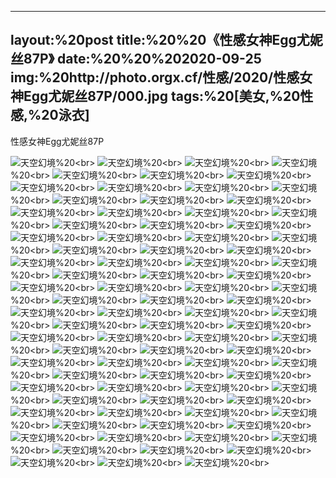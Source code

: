 ﻿---
layout:%20post
title:%20%20《性感女神Egg尤妮丝87P》
date:%20%20%202020-09-25
img:%20http://photo.orgx.cf/性感/2020/性感女神Egg尤妮丝87P/000.jpg
tags:%20[美女,%20性感,%20泳衣]
---

性感女神Egg尤妮丝87P



![天空幻境](http://photo.orgx.cf/性感/2020/性感女神Egg尤妮丝87P/001.jpg%20''天空幻境'')%20<br>
![天空幻境](http://photo.orgx.cf/性感/2020/性感女神Egg尤妮丝87P/002.jpg%20''天空幻境'')%20<br>
![天空幻境](http://photo.orgx.cf/性感/2020/性感女神Egg尤妮丝87P/003.jpg%20''天空幻境'')%20<br>
![天空幻境](http://photo.orgx.cf/性感/2020/性感女神Egg尤妮丝87P/004.jpg%20''天空幻境'')%20<br>
![天空幻境](http://photo.orgx.cf/性感/2020/性感女神Egg尤妮丝87P/005.jpg%20''天空幻境'')%20<br>
![天空幻境](http://photo.orgx.cf/性感/2020/性感女神Egg尤妮丝87P/006.jpg%20''天空幻境'')%20<br>
![天空幻境](http://photo.orgx.cf/性感/2020/性感女神Egg尤妮丝87P/007.jpg%20''天空幻境'')%20<br>
![天空幻境](http://photo.orgx.cf/性感/2020/性感女神Egg尤妮丝87P/008.jpg%20''天空幻境'')%20<br>
![天空幻境](http://photo.orgx.cf/性感/2020/性感女神Egg尤妮丝87P/009.jpg%20''天空幻境'')%20<br>
![天空幻境](http://photo.orgx.cf/性感/2020/性感女神Egg尤妮丝87P/010.jpg%20''天空幻境'')%20<br>
![天空幻境](http://photo.orgx.cf/性感/2020/性感女神Egg尤妮丝87P/011.jpg%20''天空幻境'')%20<br>
![天空幻境](http://photo.orgx.cf/性感/2020/性感女神Egg尤妮丝87P/012.jpg%20''天空幻境'')%20<br>
![天空幻境](http://photo.orgx.cf/性感/2020/性感女神Egg尤妮丝87P/013.jpg%20''天空幻境'')%20<br>
![天空幻境](http://photo.orgx.cf/性感/2020/性感女神Egg尤妮丝87P/014.jpg%20''天空幻境'')%20<br>
![天空幻境](http://photo.orgx.cf/性感/2020/性感女神Egg尤妮丝87P/015.jpg%20''天空幻境'')%20<br>
![天空幻境](http://photo.orgx.cf/性感/2020/性感女神Egg尤妮丝87P/016.jpg%20''天空幻境'')%20<br>
![天空幻境](http://photo.orgx.cf/性感/2020/性感女神Egg尤妮丝87P/017.jpg%20''天空幻境'')%20<br>
![天空幻境](http://photo.orgx.cf/性感/2020/性感女神Egg尤妮丝87P/018.jpg%20''天空幻境'')%20<br>
![天空幻境](http://photo.orgx.cf/性感/2020/性感女神Egg尤妮丝87P/019.jpg%20''天空幻境'')%20<br>
![天空幻境](http://photo.orgx.cf/性感/2020/性感女神Egg尤妮丝87P/020.jpg%20''天空幻境'')%20<br>
![天空幻境](http://photo.orgx.cf/性感/2020/性感女神Egg尤妮丝87P/021.jpg%20''天空幻境'')%20<br>
![天空幻境](http://photo.orgx.cf/性感/2020/性感女神Egg尤妮丝87P/022.jpg%20''天空幻境'')%20<br>
![天空幻境](http://photo.orgx.cf/性感/2020/性感女神Egg尤妮丝87P/023.jpg%20''天空幻境'')%20<br>
![天空幻境](http://photo.orgx.cf/性感/2020/性感女神Egg尤妮丝87P/024.jpg%20''天空幻境'')%20<br>
![天空幻境](http://photo.orgx.cf/性感/2020/性感女神Egg尤妮丝87P/025.jpg%20''天空幻境'')%20<br>
![天空幻境](http://photo.orgx.cf/性感/2020/性感女神Egg尤妮丝87P/026.jpg%20''天空幻境'')%20<br>
![天空幻境](http://photo.orgx.cf/性感/2020/性感女神Egg尤妮丝87P/027.jpg%20''天空幻境'')%20<br>
![天空幻境](http://photo.orgx.cf/性感/2020/性感女神Egg尤妮丝87P/028.jpg%20''天空幻境'')%20<br>
![天空幻境](http://photo.orgx.cf/性感/2020/性感女神Egg尤妮丝87P/029.jpg%20''天空幻境'')%20<br>
![天空幻境](http://photo.orgx.cf/性感/2020/性感女神Egg尤妮丝87P/030.jpg%20''天空幻境'')%20<br>
![天空幻境](http://photo.orgx.cf/性感/2020/性感女神Egg尤妮丝87P/031.jpg%20''天空幻境'')%20<br>
![天空幻境](http://photo.orgx.cf/性感/2020/性感女神Egg尤妮丝87P/032.jpg%20''天空幻境'')%20<br>
![天空幻境](http://photo.orgx.cf/性感/2020/性感女神Egg尤妮丝87P/033.jpg%20''天空幻境'')%20<br>
![天空幻境](http://photo.orgx.cf/性感/2020/性感女神Egg尤妮丝87P/034.jpg%20''天空幻境'')%20<br>
![天空幻境](http://photo.orgx.cf/性感/2020/性感女神Egg尤妮丝87P/035.jpg%20''天空幻境'')%20<br>
![天空幻境](http://photo.orgx.cf/性感/2020/性感女神Egg尤妮丝87P/036.jpg%20''天空幻境'')%20<br>
![天空幻境](http://photo.orgx.cf/性感/2020/性感女神Egg尤妮丝87P/037.jpg%20''天空幻境'')%20<br>
![天空幻境](http://photo.orgx.cf/性感/2020/性感女神Egg尤妮丝87P/038.jpg%20''天空幻境'')%20<br>
![天空幻境](http://photo.orgx.cf/性感/2020/性感女神Egg尤妮丝87P/039.jpg%20''天空幻境'')%20<br>
![天空幻境](http://photo.orgx.cf/性感/2020/性感女神Egg尤妮丝87P/040.jpg%20''天空幻境'')%20<br>
![天空幻境](http://photo.orgx.cf/性感/2020/性感女神Egg尤妮丝87P/041.jpg%20''天空幻境'')%20<br>
![天空幻境](http://photo.orgx.cf/性感/2020/性感女神Egg尤妮丝87P/042.jpg%20''天空幻境'')%20<br>
![天空幻境](http://photo.orgx.cf/性感/2020/性感女神Egg尤妮丝87P/043.jpg%20''天空幻境'')%20<br>
![天空幻境](http://photo.orgx.cf/性感/2020/性感女神Egg尤妮丝87P/044.jpg%20''天空幻境'')%20<br>
![天空幻境](http://photo.orgx.cf/性感/2020/性感女神Egg尤妮丝87P/045.jpg%20''天空幻境'')%20<br>
![天空幻境](http://photo.orgx.cf/性感/2020/性感女神Egg尤妮丝87P/046.jpg%20''天空幻境'')%20<br>
![天空幻境](http://photo.orgx.cf/性感/2020/性感女神Egg尤妮丝87P/047.jpg%20''天空幻境'')%20<br>
![天空幻境](http://photo.orgx.cf/性感/2020/性感女神Egg尤妮丝87P/048.jpg%20''天空幻境'')%20<br>
![天空幻境](http://photo.orgx.cf/性感/2020/性感女神Egg尤妮丝87P/049.jpg%20''天空幻境'')%20<br>
![天空幻境](http://photo.orgx.cf/性感/2020/性感女神Egg尤妮丝87P/050.jpg%20''天空幻境'')%20<br>
![天空幻境](http://photo.orgx.cf/性感/2020/性感女神Egg尤妮丝87P/051.jpg%20''天空幻境'')%20<br>
![天空幻境](http://photo.orgx.cf/性感/2020/性感女神Egg尤妮丝87P/052.jpg%20''天空幻境'')%20<br>
![天空幻境](http://photo.orgx.cf/性感/2020/性感女神Egg尤妮丝87P/053.jpg%20''天空幻境'')%20<br>
![天空幻境](http://photo.orgx.cf/性感/2020/性感女神Egg尤妮丝87P/054.jpg%20''天空幻境'')%20<br>
![天空幻境](http://photo.orgx.cf/性感/2020/性感女神Egg尤妮丝87P/055.jpg%20''天空幻境'')%20<br>
![天空幻境](http://photo.orgx.cf/性感/2020/性感女神Egg尤妮丝87P/056.jpg%20''天空幻境'')%20<br>
![天空幻境](http://photo.orgx.cf/性感/2020/性感女神Egg尤妮丝87P/057.jpg%20''天空幻境'')%20<br>
![天空幻境](http://photo.orgx.cf/性感/2020/性感女神Egg尤妮丝87P/058.jpg%20''天空幻境'')%20<br>
![天空幻境](http://photo.orgx.cf/性感/2020/性感女神Egg尤妮丝87P/059.jpg%20''天空幻境'')%20<br>
![天空幻境](http://photo.orgx.cf/性感/2020/性感女神Egg尤妮丝87P/060.jpg%20''天空幻境'')%20<br>
![天空幻境](http://photo.orgx.cf/性感/2020/性感女神Egg尤妮丝87P/061.jpg%20''天空幻境'')%20<br>
![天空幻境](http://photo.orgx.cf/性感/2020/性感女神Egg尤妮丝87P/062.jpg%20''天空幻境'')%20<br>
![天空幻境](http://photo.orgx.cf/性感/2020/性感女神Egg尤妮丝87P/063.jpg%20''天空幻境'')%20<br>
![天空幻境](http://photo.orgx.cf/性感/2020/性感女神Egg尤妮丝87P/064.jpg%20''天空幻境'')%20<br>
![天空幻境](http://photo.orgx.cf/性感/2020/性感女神Egg尤妮丝87P/065.jpg%20''天空幻境'')%20<br>
![天空幻境](http://photo.orgx.cf/性感/2020/性感女神Egg尤妮丝87P/066.jpg%20''天空幻境'')%20<br>
![天空幻境](http://photo.orgx.cf/性感/2020/性感女神Egg尤妮丝87P/067.jpg%20''天空幻境'')%20<br>
![天空幻境](http://photo.orgx.cf/性感/2020/性感女神Egg尤妮丝87P/068.jpg%20''天空幻境'')%20<br>
![天空幻境](http://photo.orgx.cf/性感/2020/性感女神Egg尤妮丝87P/069.jpg%20''天空幻境'')%20<br>
![天空幻境](http://photo.orgx.cf/性感/2020/性感女神Egg尤妮丝87P/070.jpg%20''天空幻境'')%20<br>
![天空幻境](http://photo.orgx.cf/性感/2020/性感女神Egg尤妮丝87P/071.jpg%20''天空幻境'')%20<br>
![天空幻境](http://photo.orgx.cf/性感/2020/性感女神Egg尤妮丝87P/072.jpg%20''天空幻境'')%20<br>
![天空幻境](http://photo.orgx.cf/性感/2020/性感女神Egg尤妮丝87P/073.jpg%20''天空幻境'')%20<br>
![天空幻境](http://photo.orgx.cf/性感/2020/性感女神Egg尤妮丝87P/074.jpg%20''天空幻境'')%20<br>
![天空幻境](http://photo.orgx.cf/性感/2020/性感女神Egg尤妮丝87P/075.jpg%20''天空幻境'')%20<br>
![天空幻境](http://photo.orgx.cf/性感/2020/性感女神Egg尤妮丝87P/076.jpg%20''天空幻境'')%20<br>
![天空幻境](http://photo.orgx.cf/性感/2020/性感女神Egg尤妮丝87P/077.jpg%20''天空幻境'')%20<br>
![天空幻境](http://photo.orgx.cf/性感/2020/性感女神Egg尤妮丝87P/078.jpg%20''天空幻境'')%20<br>
![天空幻境](http://photo.orgx.cf/性感/2020/性感女神Egg尤妮丝87P/079.jpg%20''天空幻境'')%20<br>
![天空幻境](http://photo.orgx.cf/性感/2020/性感女神Egg尤妮丝87P/080.jpg%20''天空幻境'')%20<br>
![天空幻境](http://photo.orgx.cf/性感/2020/性感女神Egg尤妮丝87P/081.jpg%20''天空幻境'')%20<br>
![天空幻境](http://photo.orgx.cf/性感/2020/性感女神Egg尤妮丝87P/082.jpg%20''天空幻境'')%20<br>
![天空幻境](http://photo.orgx.cf/性感/2020/性感女神Egg尤妮丝87P/083.jpg%20''天空幻境'')%20<br>
![天空幻境](http://photo.orgx.cf/性感/2020/性感女神Egg尤妮丝87P/084.jpg%20''天空幻境'')%20<br>
![天空幻境](http://photo.orgx.cf/性感/2020/性感女神Egg尤妮丝87P/085.jpg%20''天空幻境'')%20<br>
![天空幻境](http://photo.orgx.cf/性感/2020/性感女神Egg尤妮丝87P/086.jpg%20''天空幻境'')%20<br>
![天空幻境](http://photo.orgx.cf/性感/2020/性感女神Egg尤妮丝87P/087.jpg%20''天空幻境'')%20<br>
